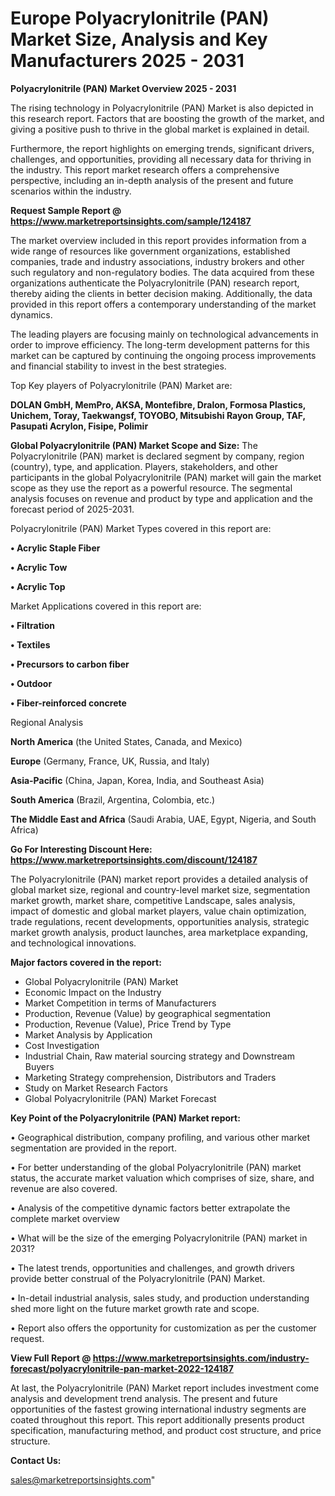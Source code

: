 # Europe Polyacrylonitrile (PAN) Market Size, Analysis and Key Manufacturers 2025 - 2031

<Strong> Polyacrylonitrile (PAN) Market Overview 2025 - 2031</strong>

The rising technology in Polyacrylonitrile (PAN) Market is also depicted in this research report. Factors that are boosting the growth of the market, and giving a positive push to thrive in the global market is explained in detail.

Furthermore, the report highlights on emerging trends, significant drivers, challenges, and opportunities, providing all necessary data for thriving in the industry. This report market research offers a comprehensive perspective, including an in-depth analysis of the present and future scenarios within the industry.

<strong>Request Sample Report @ <a href=https://www.marketreportsinsights.com/sample/124187>https://www.marketreportsinsights.com/sample/124187</a></strong>

The market overview included in this report provides information from a wide range of resources like government organizations, established companies, trade and industry associations, industry brokers and other such regulatory and non-regulatory bodies. The data acquired from these organizations authenticate the Polyacrylonitrile (PAN) research report, thereby aiding the clients in better decision making. Additionally, the data provided in this report offers a contemporary understanding of the market dynamics.

The leading players are focusing mainly on technological advancements in order to improve efficiency. The long-term development patterns for this market can be captured by continuing the ongoing process improvements and financial stability to invest in the best strategies.

Top Key players of Polyacrylonitrile (PAN) Market are:

<strong>DOLAN GmbH, MemPro, AKSA, Montefibre, Dralon, Formosa Plastics, Unichem, Toray, Taekwangsf, TOYOBO, Mitsubishi Rayon Group, TAF, Pasupati Acrylon, Fisipe, Polimir</strong>

<strong><b>Global Polyacrylonitrile (PAN) Market Scope and Size:</b></strong>
The Polyacrylonitrile (PAN) market is declared segment by company, region (country), type, and application. Players, stakeholders, and other participants in the global Polyacrylonitrile (PAN) market will gain the market scope as they use the report as a powerful resource. The segmental analysis focuses on revenue and product by type and application and the forecast period of 2025-2031.

Polyacrylonitrile (PAN) Market Types covered in this report are:

<strong>• Acrylic Staple Fiber

• Acrylic Tow

• Acrylic Top</strong>

Market Applications covered in this report are:

<strong>• Filtration

• Textiles

• Precursors to carbon fiber

• Outdoor

• Fiber-reinforced concrete</strong> 

Regional Analysis

<strong>North America</strong> (the United States, Canada, and Mexico)

<strong>Europe</strong> (Germany, France, UK, Russia, and Italy)

<strong>Asia-Pacific</strong> (China, Japan, Korea, India, and Southeast Asia)

<strong>South America</strong> (Brazil, Argentina, Colombia, etc.)

<strong>The Middle East and Africa</strong> (Saudi Arabia, UAE, Egypt, Nigeria, and South Africa)

<strong>Go For Interesting Discount Here: <a href=https://www.marketreportsinsights.com/discount/124187>https://www.marketreportsinsights.com/discount/124187</a></strong>

The Polyacrylonitrile (PAN) market report provides a detailed analysis of global market size, regional and country-level market size, segmentation market growth, market share, competitive Landscape, sales analysis, impact of domestic and global market players, value chain optimization, trade regulations, recent developments, opportunities analysis, strategic market growth analysis, product launches, area marketplace expanding, and technological innovations.

<strong><b>Major factors covered in the report:</b></strong>
<ul>
  <li>Global Polyacrylonitrile (PAN) Market </li>
  <li>Economic Impact on the Industry</li>
  <li>Market Competition in terms of Manufacturers</li>
  <li>Production, Revenue (Value) by geographical segmentation</li>
  <li>Production, Revenue (Value), Price Trend by Type</li>
  <li>Market Analysis by Application</li>
  <li>Cost Investigation</li>
  <li>Industrial Chain, Raw material sourcing strategy and Downstream Buyers</li>
  <li>Marketing Strategy comprehension, Distributors and Traders</li>
  <li>Study on Market Research Factors</li>
  <li>Global Polyacrylonitrile (PAN) Market Forecast</li>
</ul>

<strong><b>Key Point of the Polyacrylonitrile (PAN) Market report:</b></strong>

• Geographical distribution, company profiling, and various other market segmentation are provided in the report.

• For better understanding of the global Polyacrylonitrile (PAN) market status, the accurate market valuation which comprises of size, share, and revenue are also covered.

• Analysis of the competitive dynamic factors better extrapolate the complete market overview

• What will be the size of the emerging Polyacrylonitrile (PAN) market in 2031?

• The latest trends, opportunities and challenges, and growth drivers provide better construal of the Polyacrylonitrile (PAN) Market.

• In-detail industrial analysis, sales study, and production understanding shed more light on the future market growth rate and scope.

• Report also offers the opportunity for customization as per the customer request.

<strong><b>View Full Report @ <a href=https://www.marketreportsinsights.com/industry-forecast/polyacrylonitrile-pan-market-2022-124187>https://www.marketreportsinsights.com/industry-forecast/polyacrylonitrile-pan-market-2022-124187</a></b></strong>


At last, the Polyacrylonitrile (PAN) Market report includes investment come analysis and development trend analysis. The present and future opportunities of the fastest growing international industry segments are coated throughout this report. This report additionally presents product specification, manufacturing method, and product cost structure, and price structure.

<strong>Contact Us:</strong>

sales@marketreportsinsights.com"
